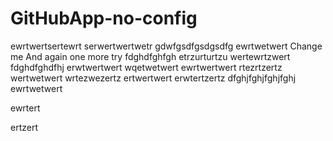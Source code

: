 # GitHubApp-no-config
ewrtwertsertewrt
serwertwertwetr
gdwfgsdfgsdgsdfg
ewrtwetwert
Change me
And again
one more try
fdghdfghfgh
etrzurturtzu
wertewrtzwert
fdghdfghdfhj
erwtwertwert
wqetwetwert
ewrtwertwert
rtezrtzertz
wertwetwert
wrtezwezertz
ertwertwert
erwtertzertz
dfghjfghjfghjfghj
ewrtwetwert


ewrtert

ertzert
